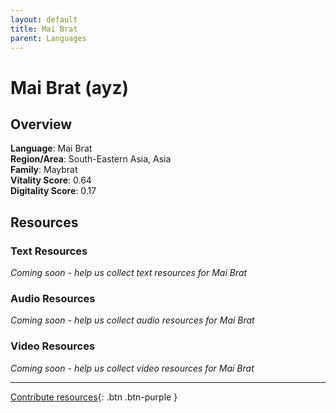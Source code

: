 ```yaml
---
layout: default
title: Mai Brat
parent: Languages
---
```


# Mai Brat (ayz)

## Overview

**Language**: Mai Brat  
**Region/Area**: South-Eastern Asia, Asia  
**Family**: Maybrat  
**Vitality Score**: 0.64  
**Digitality Score**: 0.17  

## Resources

### Text Resources
*Coming soon - help us collect text resources for Mai Brat*

### Audio Resources
*Coming soon - help us collect audio resources for Mai Brat*

### Video Resources
*Coming soon - help us collect video resources for Mai Brat*

---

[Contribute resources](https://fairtrain.github.io/){: .btn .btn-purple }
